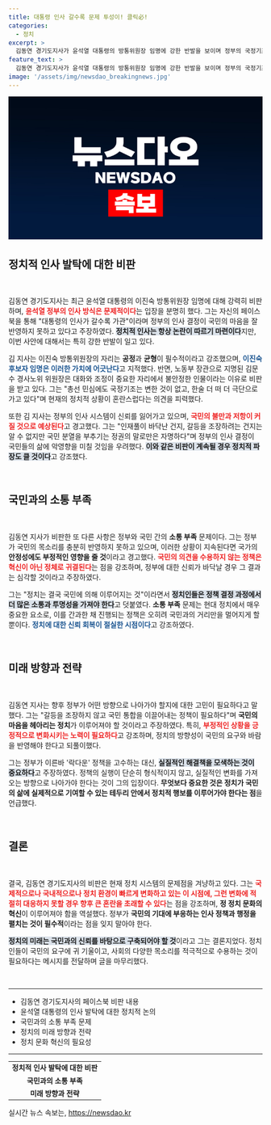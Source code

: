 ```yaml
---
title: 대통령 인사 갈수록 문제 투성이! 클릭必!
categories:
  - 정치
excerpt: >
  김동연 경기도지사가 윤석열 대통령의 방통위원장 임명에 강한 반발을 보이며 정부의 국정기조를 비판했다. 그가 지적한 인사의 불공정성은 국민의 저항을 초래할 것인가? 클릭해 자세히 알아보세요!
feature_text: >
  김동연 경기도지사가 윤석열 대통령의 방통위원장 임명에 강한 반발을 보이며 정부의 국정기조를 비판했다. 그가 지적한 인사의 불공정성은 국민의 저항을 초래할 것인가? 클릭해 자세히 알아보세요!
image: '/assets/img/newsdao_breakingnews.jpg'
---
```


<p><img src="/assets/img/newsdao_breakingnews.jpg" alt="ontimetimes 속보" /></p>

<h2 data-ke-size="size26">정치적 인사 발탁에 대한 비판</h2>

<p data-ke-size="size16">&nbsp;</p>

<p>김동연 경기도지사는 최근 윤석열 대통령의 이진숙 방통위원장 임명에 대해 강력히 비판하며, <b><span style="color: #ee2323;">윤석열 정부의 인사 방식은 문제적이다</span></b>는 입장을 분명히 했다. 그는 자신의 페이스북을 통해 "대통령의 인사가 갈수록 가관"이라며 정부의 인사 결정이 국민의 마음을 잘 반영하지 못하고 있다고 주장하였다. <b><span style="background-color: #21538527;">정치적 인사는 항상 논란이 따르기 마련이다</span></b>지만, 이번 사안에 대해서는 특히 강한 반발이 일고 있다.</p>

<p>김 지사는 이진숙 방통위원장의 자리는 <b>공정</b>과 <b>균형</b>이 필수적이라고 강조했으며, <b><span style="color: #1a5490;">이진숙 후보자 임명은 이러한 가치에 어긋난다</span></b>고 지적했다. 반면, 노동부 장관으로 지명된 김문수 경사노위 위원장은 대화와 조정이 중요한 자리에서 불안정한 인물이라는 이유로 비판을 받고 있다. 그는 "총선 민심에도 국정기조는 변한 것이 없고, 한술 더 떠 더 극단으로 가고 있다"며 현재의 정치적 상황이 혼란스럽다는 의견을 피력했다.</p>

<p>또한 김 지사는 정부의 인사 시스템이 신뢰를 잃어가고 있으며, <b><span style="color: #ee2323;">국민의 불만과 저항이 커질 것으로 예상된다</span></b>고 경고했다. 그는 "인재풀이 바닥난 건지, 갈등을 조장하려는 건지는 알 수 없지만 국민 분열을 부추기는 정권의 말로만은 자명하다"며 정부의 인사 결정이 국민들의 삶에 악영향을 미칠 것임을 우려했다. <b><span style="background-color: #21538527;">이와 같은 비판이 계속될 경우 정치적 파장도 클 것이다</span></b>고 강조했다.</p>

<p data-ke-size="size16">&nbsp;</p>

<h2 data-ke-size="size26">국민과의 소통 부족</h2>

<p data-ke-size="size16">&nbsp;</p>

<p>김동연 지사가 비판한 또 다른 사항은 정부와 국민 간의 <b>소통 부족</b> 문제이다. 그는 정부가 국민의 목소리를 충분히 반영하지 못하고 있으며, 이러한 상황이 지속된다면 국가의 <b>안정성에도 부정적인 영향을 줄 것</b>이라고 경고했다. <b><span style="color: #ee2323;">국민의 의견을 수용하지 않는 정책은 혁신이 아닌 정체로 귀결된다</span></b>는 점을 강조하며, 정부에 대한 신뢰가 바닥날 경우 그 결과는 심각할 것이라고 주장하였다.</p>

<p>그는 "정치는 결국 국민에 의해 이루어지는 것"이라면서 <b><span style="background-color: #21538527;">정치인들은 정책 결정 과정에서 더 많은 소통과 투명성을 가져야 한다</span></b>고 덧붙였다. <b>소통 부족</b> 문제는 현대 정치에서 매우 중요한 요소로, 이를 간과한 채 진행되는 정책은 오히려 국민과의 거리만을 멀어지게 할 뿐이다. <b><span style="color: #1a5490;">정치에 대한 신뢰 회복이 절실한 시점이다</span></b>고 강조하였다.</p>

<p data-ke-size="size16">&nbsp;</p>

<h2 data-ke-size="size26">미래 방향과 전략</h2>

<p data-ke-size="size16">&nbsp;</p>

<p>김동연 지사는 향후 정부가 어떤 방향으로 나아가야 할지에 대한 고민이 필요하다고 말했다. 그는 "갈등을 조장하지 않고 국민 통합을 이끌어내는 정책이 필요하다"며 <b>국민의 마음을 헤아리는 정치</b>가 이루어져야 할 것이라고 주장하였다. 특히, <b><span style="color: #ee2323;">부정적인 상황을 긍정적으로 변화시키는 노력이 필요하다</span></b>고 강조하며, 정치의 방향성이 국민의 요구와 바람을 반영해야 한다고 되풀이했다.</p>

<p>그는 정부가 이른바 '락다운' 정책을 고수하는 대신, <b><span style="background-color: #21538527;">실질적인 해결책을 모색하는 것이 중요하다</span></b>고 주장하였다. 정책의 실행이 단순히 형식적이지 않고, 실질적인 변화를 가져오는 방향으로 나아가야 한다는 것이 그의 입장이다. <b>무엇보다 중요한 것은 정치가 국민의 삶에 실제적으로 기여할 수 있는 테두리 안에서 정치적 행보를 이루어가야 한다는 점</b>을 언급했다.</p>

<p data-ke-size="size16">&nbsp;</p>

<h2 data-ke-size="size26">결론</h2>

<p data-ke-size="size16">&nbsp;</p>

<p>결국, 김동연 경기도지사의 비판은 현재 정치 시스템의 문제점을 겨냥하고 있다. 그는 <b><span style="color: #ee2323;">국제적으로나 국내적으로나 정치 환경이 빠르게 변화하고 있는 이 시점에, 그런 변화에 적절히 대응하지 못할 경우 향후 큰 혼란을 초래할 수 있다</span></b>는 점을 강조하며, <b>정 정치 문화의 혁신</b>이 이루어져야 함을 역설했다. 정부가 <b>국민의 기대에 부응하는 인사 정책과 행정을 펼치는 것이 필수적</b>이라는 점을 잊지 말아야 한다.</p>

<p><b><span style="background-color: #21538527;">정치의 미래는 국민과의 신뢰를 바탕으로 구축되어야 할 것</span></b>이라고 그는 결론지었다. 정치인들이 국민의 요구에 귀 기울이고, 사회의 다양한 목소리를 적극적으로 수용하는 것이 필요하다는 메시지를 전달하며 글을 마무리했다.</p>

<p data-ke-size="size16">&nbsp;</p>

<hr />

<ul>
    <li>김동연 경기도지사의 페이스북 비판 내용</li>
    <li>윤석열 대통령의 인사 발탁에 대한 정치적 논의</li>
    <li>국민과의 소통 부족 문제</li>
    <li>정치의 미래 방향과 전략</li>
    <li>정치 문화 혁신의 필요성</li>
</ul>

<hr />

<table>
  <tr>
    <td style="text-align: center; height: 17px;"><b>정치적 인사 발탁에 대한 비판</b></td>
  </tr>
  <tr>
    <td style="text-align: center; height: 17px;"><b>국민과의 소통 부족</b></td>
  </tr>
  <tr>
    <td style="text-align: center; height: 17px;"><b>미래 방향과 전략</b></td>
  </tr>
</table>
실시간 뉴스 속보는, <a href="https://newsdao.kr" rel="dofollow">https://newsdao.kr</a>


